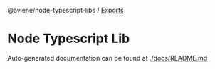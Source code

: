 @aviene/node-typescript-libs / [Exports](modules.md)

# Node Typescript Lib

Auto-generated documentation can be found at [./docs/README.md](./docs/README.md)
